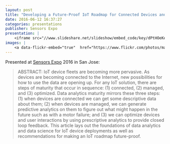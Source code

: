 ```yaml
---
layout: post
title: "Developing a Future-Proof IoT Roadmap for Connected Devices and Data"
date: 2016-06-12 16:37:27
categories: presentations
publisher: Sensors Expo
presentation: |
    <iframe src="//www.slideshare.net/slideshow/embed_code/key/dPtHOeKeIcwaGN" width="595" height="485" frameborder="0" marginwidth="0" marginheight="0" scrolling="no" style="border:1px solid #CCC; border-width:1px; margin-bottom:5px; max-width: 100%;" allowfullscreen> </iframe> <div style="margin-bottom:5px"> <strong> <a href="//www.slideshare.net/MarkBenson5/developing-a-futureproof-iot-roadmap-for-connected-devices-and-data" title="Developing a Future-Proof IoT Roadmap for Connected Devices and Data" target="_blank">Developing a Future-Proof IoT Roadmap for Connected Devices and Data</a> </strong> from <strong><a target="_blank" href="//www.slideshare.net/MarkBenson5">Mark Benson</a></strong> </div>
images: |
    <a data-flickr-embed="true"  href="https://www.flickr.com/photos/markbenson/albums/72157678272569736" title="2016 Sensors Expo San Jose"><img src="https://c4.staticflickr.com/1/355/31800074251_a131966c71_z.jpg" width="640" height="480" alt="2016 Sensors Expo San Jose"></a><script async src="//embedr.flickr.com/assets/client-code.js" charset="utf-8"></script>
---
```


Presented at [Sensors Expo](http://www.sensorsexpo.com/) 2016 in San Jose:

> ABSTRACT: IoT device fleets are becoming more pervasive. As devices are becoming connected to the Internet, new possibilities for how to use the data are opening up. For any IoT solution, there are steps of maturity that occur in sequence: (1) connected, (2) managed, and (3) optimized. Data analytics maturity mirrors these three steps: (1) when devices are connected we can get some descriptive data about them; (2) when devices are managed, we can generate predictive analytics on them to figure out what might happen in the future such as with a motor failure; and (3) we can optimize devices and user interactions by using prescriptive analytics to provide closed loop feedback. This article lays out the foundations of data analytics and data science for IoT device deployments as well as recommendations for making an IoT roadmap future-proof.

